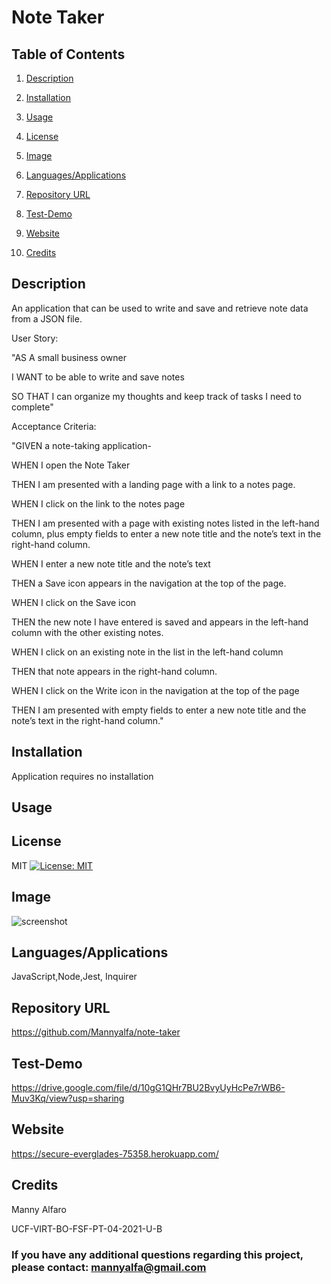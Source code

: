 # Note Taker
  
## Table of Contents

1. [Description](#description)

2. [Installation](#installation)

3. [Usage](#usage)

4. [License](#license)

5. [Image](#Image)

6. [Languages/Applications](#languages-applications)

7. [Repository URL](#repository-url)

8. [Test-Demo](#test-demo)

9. [Website](#website)

10. [Credits](#credits)

## Description
An application that can be used to write and save and retrieve note data from a JSON file.

User Story:

"AS A small business owner

I WANT to be able to write and save notes

SO THAT I can organize my thoughts and keep track of tasks I need to complete"

Acceptance Criteria:

"GIVEN a note-taking application- 

WHEN I open the Note Taker

THEN I am presented with a landing page with a link to a notes page.

WHEN I click on the link to the notes page

THEN I am presented with a page with existing notes listed in the left-hand column, plus empty fields to enter a new note title and the note’s text in the right-hand column.

WHEN I enter a new note title and the note’s text

THEN a Save icon appears in the navigation at the top of the page.

WHEN I click on the Save icon

THEN the new note I have entered is saved and appears in the left-hand column with the other existing notes.

WHEN I click on an existing note in the list in the left-hand column

THEN that note appears in the right-hand column.

WHEN I click on the Write icon in the navigation at the top of the page

THEN I am presented with empty fields to enter a new note title and the note’s text in the right-hand column."

## Installation
Application requires no installation

## Usage


## License
MIT [![License: MIT](https://img.shields.io/badge/License-MIT-yellow.svg)](https://opensource.org/licenses/MIT)

## Image
![screenshot]()

## Languages/Applications
JavaScript,Node,Jest, Inquirer

## Repository URL
https://github.com/Mannyalfa/note-taker

## Test-Demo
https://drive.google.com/file/d/10gG1QHr7BU2BvyUyHcPe7rWB6-Muv3Kq/view?usp=sharing

## Website
https://secure-everglades-75358.herokuapp.com/
    
## Credits
Manny Alfaro

UCF-VIRT-BO-FSF-PT-04-2021-U-B

### If you have any additional questions regarding this project, please contact: mannyalfa@gmail.com
